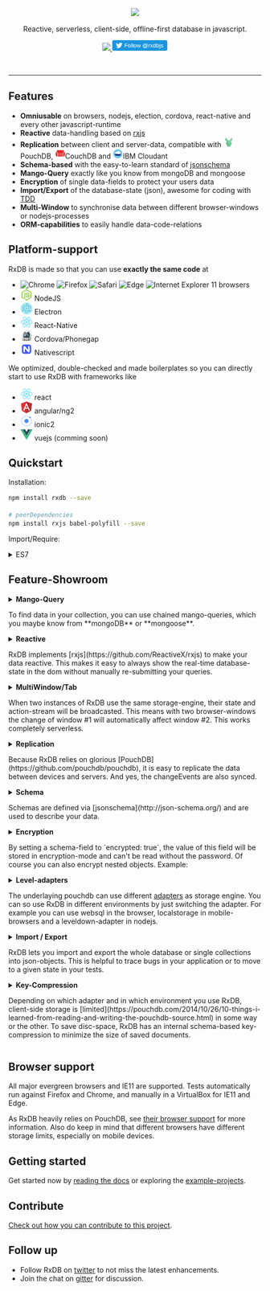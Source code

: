 <p align="center">
  <a href="https://github.com/pubkey/rxdb">
    <img src="https://cdn.rawgit.com/pubkey/rxdb/ba7c9b80/docs/files/logo/logo_text.svg" width="450px" />
  </a>
</p>

<p align="center">
  Reactive, serverless, client-side, offline-first database in javascript.
</p>

<p align="center">
  <a href="https://gitter.im/pubkey/rxdb">
    <img src="https://camo.githubusercontent.com/55e37350129c6b1e6410f3f985e295a101361439/68747470733a2f2f696d672e736869656c64732e696f2f6769747465722f726f6f6d2f616d61726b2f67756e2e6a732e737667" />
  </a>
  <a href="https://twitter.com/rxdbjs">
    <img src="docs/files/twitter_follow.png" width="111px" />
  </a>
</p>


<br/>

---



## Features

* **Omniusable** on browsers, nodejs, election, cordova, react-native and every other javascript-runtime
* **Reactive** data-handling based on [rxjs](https://github.com/ReactiveX/rxjs)
* **Replication** between client and server-data, compatible with ![pouchdb](docs/files/icons/pouchdb.png)PouchDB, ![couchdb](docs/files/icons/couchdb.png)CouchDB and ![cloudant](docs/files/icons/cloudant.png)IBM Cloudant
* **Schema-based** with the easy-to-learn standard of [jsonschema](http://json-schema.org/)
* **Mango-Query** exactly like you know from mongoDB and mongoose
* **Encryption** of single data-fields to protect your users data
* **Import/Export** of the database-state (json), awesome for coding with [TDD](https://en.wikipedia.org/wiki/Test-driven_development)
* **Multi-Window** to synchronise data between different browser-windows or nodejs-processes
* **ORM-capabilities** to easily handle data-code-relations

## Platform-support
RxDB is made so that you can use **exactly the same code** at 
- ![Chrome](https://cdnjs.cloudflare.com/ajax/libs/browser-logos/39.2.2/chrome/chrome_24x24.png)
![Firefox](https://cdnjs.cloudflare.com/ajax/libs/browser-logos/39.2.2/firefox/firefox_24x24.png)
![Safari](https://cdnjs.cloudflare.com/ajax/libs/browser-logos/39.2.2/safari/safari_24x24.png)
![Edge](https://cdnjs.cloudflare.com/ajax/libs/browser-logos/39.2.2/edge/edge_24x24.png)
![Internet Explorer 11](https://cdnjs.cloudflare.com/ajax/libs/browser-logos/39.2.2/archive/internet-explorer_9-11/internet-explorer_9-11_24x24.png) browsers
- ![NodeJS](docs/files/icons/nodejs.png) NodeJS
- ![electron](docs/files/icons/electron.png) Electron
- ![react-native](docs/files/icons/react-native.png) React-Native
- ![cordova](docs/files/icons/cordova.png) Cordova/Phonegap
- ![nativescript](docs/files/icons/nativescript.png) Nativescript

We optimized, double-checked and made boilerplates so you can directly start to use RxDB with frameworks like 

- ![react](docs/files/icons/react.png) react
- ![angular](docs/files/icons/angular.png) angular/ng2
- ![ionic](docs/files/icons/ionic.png) ionic2
- ![vuejs](docs/files/icons/vuejs.png) vuejs (comming soon)


## Quickstart

Installation:

```sh
npm install rxdb --save

# peerDependencies
npm install rxjs babel-polyfill --save
```

Import/Require:

<details>
  <summary>ES7</summary>
```javascript
import * as RxDB from 'rxdb';
import 'babel-polyfill'; //only needed when you dont have polyfills
const db = await RxDB.create({
    name: 'heroesDB',
    adapter: 'websql',
    password: 'myLongAndStupidPassword', // optional
    multiInstance: true                  // default: true
  });                                                       // create database

await db.collection({name: 'heroes', schema: mySchema});    // create collection
db.heroes.insert({ name: 'Bob' });                          // insert document
```
</details>

<details>
  <summary>ES5</summary>
```javascript
var RxDB = require('rxdb');
RxDB.create({
    name: 'heroesDB',
    adapter: 'websql',
    password: 'myLongAndStupidPassword', // optional
    multiInstance: true                  // default: true
  })                                                                              // create database
  .then(function(db) {return db.collection({name: 'heroes', schema: mySchema});}) // create collection
  .then(function(collection) {collection.insert({name: 'Bob'});})                 // insert document
```
</details>

## Feature-Showroom

<details>
<summary>
  <b>Mango-Query</b>
  <p>To find data in your collection, you can use chained mango-queries, which you maybe know from **mongoDB** or **mongoose**.
</p>
</summary>

```javascript
myCollection
  .find()
  .where('name').ne('Alice')
  .where('age').gt(18).lt(67)
  .limit(10)
  .sort('-age')
  .exec().then( docs => {
    console.dir(docs);
  });
```
</details>

<details>
<summary>
  <b>Reactive</b>
  <p>RxDB implements [rxjs](https://github.com/ReactiveX/rxjs) to make your data reactive.
This makes it easy to always show the real-time database-state in the dom without manually re-submitting your queries.</p>
</summary>
```javascript
db.heroes
  .find()
  .sort('name')
  .$ // <- returns observable of query
  .subscribe( docs => {
    myDomElement.innerHTML = docs
      .map(doc => '<li>' + doc.name + '</li>')
      .join();
  });
```
![reactive.gif](docs/files/reactive.gif)

</details>

<details>
<summary>
  <b>MultiWindow/Tab</b>
  <p>When two instances of RxDB use the same storage-engine, their state and action-stream will be broadcasted.
This means with two browser-windows the change of window #1 will automatically affect window #2. This works completely serverless.</p>
</summary>
![multiwindow.gif](docs/files/multiwindow.gif)
</details>

<details>
<summary>
  <b>Replication</b>
  <p>Because RxDB relies on glorious [PouchDB](https://github.com/pouchdb/pouchdb), it is easy to replicate
the data between devices and servers. And yes, the changeEvents are also synced.</p>
</summary>
![sync.gif](docs/files/sync.gif)
</details>

<details>
<summary>
  <b>Schema</b>
  <p>Schemas are defined via [jsonschema](http://json-schema.org/) and are used to describe your data.</p>
</summary>
```javascript
const mySchema = {
    title: "hero schema",
    version: 0,                 // <- incremental version-number
    description: "describes a simple hero",
    type: "object",
    properties: {
        name: {
            type: "string",
            primary: true       // <- this means: unique, required, string and will be used as '_id'
        },
        secret: {
            type: "string",
            encrypted: true     // <- this means that the value of this field is stored encrypted
        },
        skills: {
            type: "array",
            maxItems: 5,
            uniqueItems: true,
            item: {
                type: "object",
                properties: {
                    name: {
                        type: "string"
                    },
                    damage: {
                        type: "number"
                    }
                }
            }
        }
    },
    required: ["color"]
};
```
</details>



<details>
<summary>
  <b>Encryption</b>
  <p>By setting a schema-field to `encrypted: true`, the value of this field will be stored in encryption-mode and can't be read without the password. Of course you can also encrypt nested objects. Example:</p>
</summary>
```json
"secret": {
  "type": "string",
  "encrypted": true
}
```
</details>


<details>
<summary>
  <b>Level-adapters</b>
  <p>The underlaying pouchdb can use different <a href="https://pouchdb.com/adapters.html">adapters</a> as storage engine. You can so use RxDB in different environments by just switching the adapter.
For example you can use websql in the browser, localstorage in mobile-browsers and a leveldown-adapter in nodejs.</p>
</summary>
```js
// this requires the localstorage-adapter
RxDB.plugin(require('rxdb-adapter-localstorage'));
// this creates a database with the localstorage-adapter
const db = await RxDB.create('heroesDB', 'localstorage');
```

Some adapters you can use:
- [indexedDB](https://www.npmjs.com/package/pouchdb-adapter-idb)
- [localstorage](./plugins/adapter-localstorage/)
- [fruitdown](https://www.npmjs.com/package/pouchdb-adapter-fruitdown)
- [memory](https://www.npmjs.com/package/pouchdb-adapter-memory)
- [websql](https://www.npmjs.com/package/pouchdb-adapter-websql)
- [Or any leveldown-adapter](https://github.com/Level/levelup/wiki/Modules#storage-back-ends)
</details>


<details>
<summary>
  <b>Import / Export</b>
  <p>RxDB lets you import and export the whole database or single collections into json-objects. This is helpful to trace bugs in your application or to move to a given state in your tests.</p>
</summary>
```js

// export a single collection
const jsonCol = await myCollection.dump();

// export the whole database
const jsonDB = await myDatabase.dump();

// import the dump to the collection
await emptyCollection.importDump(json);


// import the dump to the database
await emptyDatabase.importDump(json);
```
</details>


<details>
<summary>
  <b>Leader-Election</b>
  <p>Imagine your website needs to get a piece of data from the server once every minute. To accomplish this task
you create a websocket or pull-interval. If your user now opens the site in 5 tabs parallel, it will run the interval
or create the socket 5 times. This is a waste of resources which can be solved by RxDB's LeaderElection.</p>
</summary>
```js
myRxDatabase.waitForLeadership()
  .then(() => {
      // this will only run when the instance becomes leader.
      mySocket = createWebSocket();
  });
```

In this example the leader is marked with the crown &#9819;

![reactive.gif](docs/files/leader-election.gif)
</details>


<details>
<summary>
  <b>Key-Compression</b>
  <p>Depending on which adapter and in which environment you use RxDB, client-side storage is [limited](https://pouchdb.com/2014/10/26/10-things-i-learned-from-reading-and-writing-the-pouchdb-source.html) in some way or the other. To save disc-space, RxDB has an internal schema-based key-compression to minimize the size of saved documents.</p>
</summary>

Example:
```js

// when you save an object with big keys
await myCollection.insert({
  firstName: 'foo'
  lastName:  'bar'
  stupidLongKey: 5
});

// RxDB will internally transform it to
{
  '|a': 'foo'
  '|b':  'bar'
  '|c': 5
}

// so instead of 46 chars, the compressed-version has only 28
// the compression works internally, so you can of course still access values via the original key.names
console.log(myDoc.firstName);
// 'foo'
```

</details>

## Browser support

All major evergreen browsers and IE11 are supported. Tests automatically run against Firefox and Chrome, and manually in a VirtualBox for IE11 and Edge.

As RxDB heavily relies on PouchDB, see [their browser support](https://pouchdb.com/learn.html#browser_support) for more information. Also do keep in mind that different browsers have different storage limits, especially on mobile devices.

## Getting started

Get started now by [reading the docs](./docs/README.md) or exploring the [example-projects](./examples).

## Contribute
[Check out how you can contribute to this project](./docs/Contribute.md).

## Follow up
- Follow RxDB on [twitter](https://twitter.com/rxdbjs) to not miss the latest enhancements.
- Join the chat on [gitter](https://gitter.im/pubkey/rxdb) for discussion.
